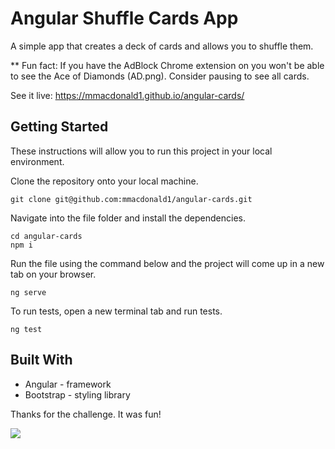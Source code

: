 # Angular Shuffle Cards App

A simple app that creates a deck of cards and allows you to shuffle them.

** Fun fact: If you have the AdBlock Chrome extension on you won't be able to see the Ace of Diamonds (AD.png). Consider pausing to see all cards.

See it live: https://mmacdonald1.github.io/angular-cards/

## Getting Started

These instructions will allow you to run this project in your local environment.

Clone the repository onto your local machine.

```
git clone git@github.com:mmacdonald1/angular-cards.git
```
Navigate into the file folder and install the dependencies.

```
cd angular-cards
npm i
```
Run the file using the command below and the project will come up in a new tab on your browser.

```
ng serve
```
To run tests, open a new terminal tab and run tests.
```
ng test
```

## Built With
* Angular - framework
* Bootstrap - styling library

Thanks for the challenge. It was fun!


![](https://media.giphy.com/media/11a9K7FLvTD9Kw/giphy.gif)
